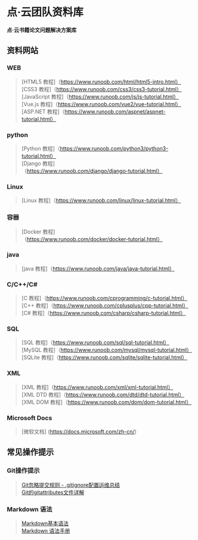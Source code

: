 # 点·云团队资料库
**点·云书籍论文问题解决方案库**
## 资料网站  
### WEB  
>[HTML5 教程]（https://www.runoob.com/html/html5-intro.html）  
>[CSS3 教程]（https://www.runoob.com/css3/css3-tutorial.html）  
>[JavaScript 教程]（https://www.runoob.com/js/js-tutorial.html）  
>[Vue.js 教程]（https://www.runoob.com/vue2/vue-tutorial.html）  
>[ASP.NET 教程]（https://www.runoob.com/aspnet/aspnet-tutorial.html）    
### python
>[Python 教程]（https://www.runoob.com/python3/python3-tutorial.html）  
>[Django 教程]（https://www.runoob.com/django/django-tutorial.html）  
### Linux
>[Linux 教程]（https://www.runoob.com/linux/linux-tutorial.html）  
### 容器
>[Docker 教程]（https://www.runoob.com/docker/docker-tutorial.html）  
### java
>[java 教程]（https://www.runoob.com/java/java-tutorial.html）  
### C/C++/C#
>[C 教程]（https://www.runoob.com/cprogramming/c-tutorial.html）  
>[C++ 教程]（https://www.runoob.com/cplusplus/cpp-tutorial.html）  
>[C# 教程]（https://www.runoob.com/csharp/csharp-tutorial.html）  
### SQL
>[SQL 教程]（https://www.runoob.com/sql/sql-tutorial.html）  
>[MySQL 教程]（https://www.runoob.com/mysql/mysql-tutorial.html）  
>[SQLite 教程]（https://www.runoob.com/sqlite/sqlite-tutorial.html）  
### XML
>[XML 教程]（https://www.runoob.com/xml/xml-tutorial.html）  
>[XML DTD 教程]（https://www.runoob.com/dtd/dtd-tutorial.html）  
>[XML DOM 教程]（https://www.runoob.com/dom/dom-tutorial.html）  
### Microsoft Docs
>[微软文档] (https://docs.microsoft.com/zh-cn/)
## 常见操作提示
### Git操作提示
>[Git忽略提交规则 - .gitignore配置运维总结](https://www.cnblogs.com/kevingrace/p/5690241.html)  
>[Git的gitattributes文件详解](https://blog.csdn.net/taiyangdao/article/details/78484623)  
### Markdown 语法
>[Markdown基本语法](https://www.jianshu.com/p/191d1e21f7ed)  
>[Markdown 语法手册](https://www.runoob.com/markdown/md-tutorial.html)  
